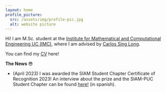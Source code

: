 ```yaml
---
layout: home
profile_picture:
  src: /assets/img/profile-pic.jpg
  alt: website picture
---
```


<p>
 Hi! I am M.Sc. student at the <a href="https://imc.uc.cl/">Institute for Mathematical and Computational Engineering UC (IMC)</a>, where I am advised by <a href="https://scholar.google.com/citations?user=MmWdheoAAAAJ&hl=en&oi=ao">Carlos Sing Long</a>. 
</p>

<p>
  You can find my <a href="data/CV_April2023.pdf">CV</a> here!
</p>

<p>
  <b> The News </b> &#128526;
</p>

<ul>
  <li>(April 2023) I was awarded the SIAM Student Chapter Certificate of Recognition 2023! An interview about the prize and the SIAM-PUC Student Chapter can be found <a href="https://imc.uc.cl/noticias/413-distincion-siam">here!</a> (in spanish). </li>
</ul>
